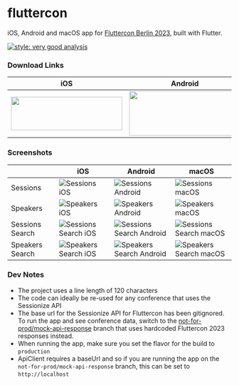 # fluttercon

iOS, Android and macOS app for [Fluttercon Berlin 2023](https://fluttercon.dev), built with Flutter.

[![style: very good analysis](https://img.shields.io/badge/style-very_good_analysis-B22C89.svg)](https://pub.dev/packages/very_good_analysis)

### Download Links

| iOS | Android | macOS |
|:--:|:--:|:--:|
|[<img src="store-badges/appstore.png" height=75 width=250 />](https://apps.apple.com/us/app/fluttercon-berlin-2023/id6450055384)|[<img src="store-badges/playstore.png" height=100 width=250 />](https://play.google.com/store/apps/details?id=com.rohantaneja.fluttercon)|Not published|

### Screenshots

|                 | iOS                                                         | Android                                                             | macOS                                                           |
|-----------------|-------------------------------------------------------------|---------------------------------------------------------------------|-----------------------------------------------------------------|
| Sessions        | ![Sessions iOS](screenshots/sessions-ios.png)               | ![Sessions Android](screenshots/sessions-android.png)               | ![Sessions macOS](screenshots/sessions-macos.png)               |
| Speakers        | ![Speakers iOS](screenshots/speakers-ios.png)               | ![Speakers Android](screenshots/speakers-android.png)               | ![Speakers macOS](screenshots/speakers-macos.png)               |
| Sessions Search | ![Sessions Search iOS](screenshots/sessions-search-ios.png) | ![Sessions Search Android](screenshots/sessions-search-android.png) | ![Sessions Search macOS](screenshots/sessions-search-macos.png) |
| Speakers Search | ![Speakers Search iOS](screenshots/speakers-search-ios.png) | ![Speakers Search Android](screenshots/speakers-search-android.png) | ![Speakers Search macOS](screenshots/speakers-search-macos.png) |

### Dev Notes

- The project uses a line length of 120 characters
- The code can ideally be re-used for any conference that uses the Sessionize API
- The base url for the Sessionize API for Fluttercon has been gitignored. To run the app and see conference data, switch
  to the [not-for-prod/mock-api-response](https://github.com/rohan20/fluttercon/tree/not-for-prod/mock-api-response)
  branch that uses hardcoded Fluttercon 2023 responses instead.
- When running the app, make sure you set the flavor for the build to `production`
- ApiClient requires a baseUrl and so if you are running the app on the `not-for-prod/mock-api-response` branch, this can be set to `http://localhost`
